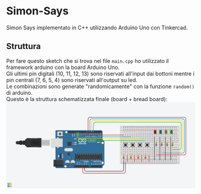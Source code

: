 # Simon-Says
Simon Says implementato in C++ utilizzando Arduino Uno con Tinkercad.

## Struttura
Per fare questo sketch che si trova nel file <code>main.cpp</code> ho utilizzato il framework arduino con la board Arduino Uno.<br>
Gli ultimi pin digitali (10, 11, 12, 13) sono riservati all'input dai bottoni mentre i pin centrali (7, 6, 5, 4) sono riservati all'output su led.<br>
Le combinazioni sono generate "randomicamente" con la funzione <code>random()</code> di arduino.
<br>
Questo è la struttura schematizzata finale (board + bread board):<br>
![alt text](https://github.com/AlBovo/Simon-Says/blob/main/image.png?raw=true)
